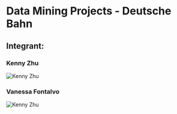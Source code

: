 # Data Mining Projects - Deutsche Bahn

## Integrant:

### Kenny Zhu
![Kenny Zhu](IMG_0101.jpeg)

### Vanessa Fontalvo
![Kenny Zhu](vanessa.jpeg)